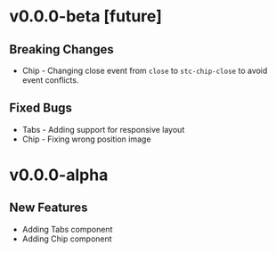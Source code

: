 # v0.0.0-beta [future]

## Breaking Changes

- Chip - Changing close event from `close` to `stc-chip-close` to avoid event conflicts. 

## Fixed Bugs

- Tabs - Adding support for responsive layout 
- Chip - Fixing wrong position image 

# v0.0.0-alpha

## New Features 

- Adding Tabs component
- Adding Chip component